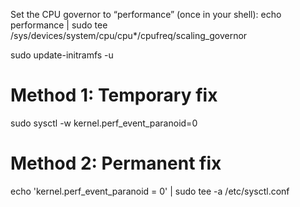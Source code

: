 Set the CPU governor to “performance” (once in your shell):
echo performance | sudo tee /sys/devices/system/cpu/cpu*/cpufreq/scaling_governor

sudo update-initramfs -u

# Method 1: Temporary fix
sudo sysctl -w kernel.perf_event_paranoid=0

# Method 2: Permanent fix  
echo 'kernel.perf_event_paranoid = 0' | sudo tee -a /etc/sysctl.conf
